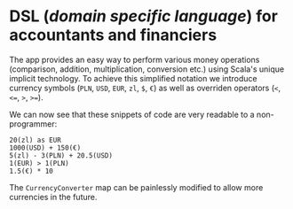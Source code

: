# DSL (*domain specific language*) for accountants and financiers

The app provides an easy way to perform various money operations (comparison, addition, multiplication, conversion etc.) using Scala's unique implicit technology. To achieve this simplified notation we introduce currency symbols (`PLN`, `USD`, `EUR`, `zl`, `$`, `€`) as well as overriden operators (`<`, `<=`, `>`, `>=`).

We can now see that these snippets of code are very readable to a non-programmer:
```
20(zl) as EUR
1000(USD) + 150(€)
5(zl) - 3(PLN) + 20.5(USD)
1(EUR) > 1(PLN)
1.5(€) * 10
```

The `CurrencyConverter` map can be painlessly modified to allow more currencies in the future.
